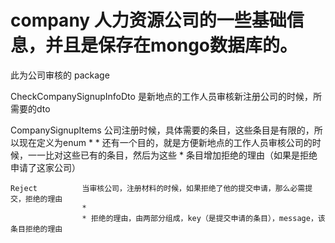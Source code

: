 # company  人力资源公司的一些基础信息，并且是保存在mongo数据库的。


此为公司审核的 package

   CheckCompanySignupInfoDto   是新地点的工作人员审核新注册公司的时候，所需要的dto
   
   CompanySignupItems   公司注册时候，具体需要的条目，这些条目是有限的，所以现在定义为enum
                         *
                         * 还有一个目的，就是方便新地点的工作人员审核公司的时候，一一比对这些已有的条目，然后为这些
                         * 条目增加拒绝的理由（如果是拒绝申请了这家公司）
                         
                         
    Reject          当审核公司，注册材料的时候，如果拒绝了他的提交申请，那么必需提交，拒绝的理由
                    *
                    * 拒绝的理由，由两部分组成，key（是提交申请的条目），message，该条目拒绝的理由
